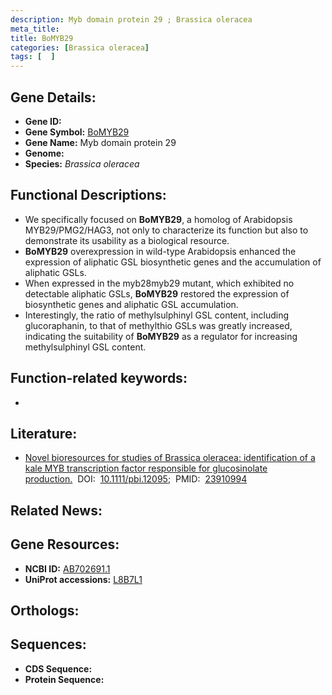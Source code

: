 ```yaml
---
description: Myb domain protein 29 ; Brassica oleracea
meta_title:
title: BoMYB29
categories: [Brassica oleracea]
tags: [  ]
---
```


## Gene Details:
- **Gene ID:** []()
- **Gene Symbol:** <u>BoMYB29</u>
- **Gene Name:** Myb domain protein 29
- **Genome:** []()
- **Species:** *Brassica oleracea*

## Functional Descriptions:
   - We specifically focused on **BoMYB29**, a homolog of Arabidopsis MYB29/PMG2/HAG3, not only to characterize its function but also to demonstrate its usability as a biological resource. 
   - **BoMYB29** overexpression in wild-type Arabidopsis enhanced the expression of aliphatic GSL biosynthetic genes and the accumulation of aliphatic GSLs.
   - When expressed in the myb28myb29 mutant, which exhibited no detectable aliphatic GSLs, **BoMYB29** restored the expression of biosynthetic genes and aliphatic GSL accumulation.
   - Interestingly, the ratio of methylsulphinyl GSL content, including glucoraphanin, to that of methylthio GSLs was greatly increased, indicating the suitability of **BoMYB29** as a regulator for increasing methylsulphinyl GSL content.

## Function-related keywords:
   - [](/tags//)

## Literature:
   - [Novel bioresources for studies of Brassica oleracea: identification of a kale MYB transcription factor responsible for glucosinolate production.](https://doi.org/10.1111/pbi.12095)&nbsp;&nbsp;DOI:&nbsp;&nbsp;[10.1111/pbi.12095](https://doi.org/10.1111/pbi.12095);&nbsp;&nbsp;PMID:&nbsp;&nbsp;[23910994](https://pubmed.ncbi.nlm.nih.gov/23910994/)

## Related News:

## Gene Resources:
- **NCBI ID:**  [AB702691.1](https://www.ncbi.nlm.nih.gov/gene/?term=AB702691.1)
- **UniProt accessions:**  [L8B7L1](https://www.uniprot.org/uniprotkb/L8B7L1/entry)

## Orthologs:

## Sequences:
- **CDS Sequence:**
- **Protein Sequence:**
